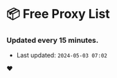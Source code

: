 # :package: Free Proxy List
### Updated every 15 minutes.

- Last updated: `2024-05-03 07:02`

:heart:

